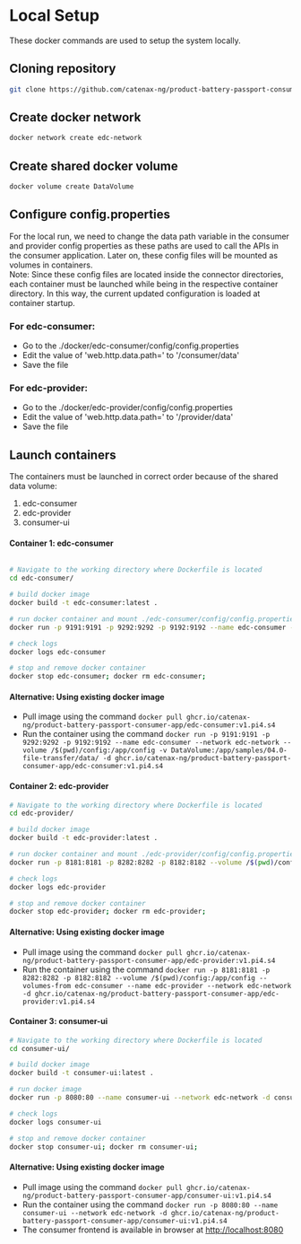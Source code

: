# Local Setup

These docker commands are used to setup the system locally.

## Cloning repository

```bash
git clone https://github.com/catenax-ng/product-battery-passport-consumer-app.git
```
## Create docker network

```bash
docker network create edc-network
```

## Create shared docker volume

```bash
docker volume create DataVolume
```

## Configure config.properties

For the local run, we need to change the data path variable in the consumer and provider config properties as these paths are used to call the APIs in the consumer application.
Later on, these config files will be mounted as volumes in containers.\
Note: Since these config files are located inside the connector directories, each container must be launched while being in the respective container directory. In this way, the current updated configuration is loaded at container startup.
### For edc-consumer:

- Go to the ./docker/edc-consumer/config/config.properties
- Edit the value of 'web.http.data.path=' to '/consumer/data'
- Save the file

### For edc-provider:

- Go to the ./docker/edc-provider/config/config.properties
- Edit the value of 'web.http.data.path=' to '/provider/data'
- Save the file

## Launch containers

The containers must be launched in correct order because of the shared data volume:
1. edc-consumer
2. edc-provider
3. consumer-ui

#### Container 1: edc-consumer

```bash

# Navigate to the working directory where Dockerfile is located
cd edc-consumer/

# build docker image
docker build -t edc-consumer:latest .

# run docker container and mount ./edc-consumer/config/config.properties and shared data volume
docker run -p 9191:9191 -p 9292:9292 -p 9192:9192 --name edc-consumer --network edc-network --volume /$(pwd)/config:/app/config -v DataVolume:/app/samples/04.0-file-transfer/data/ -d edc-consumer:latest

# check logs
docker logs edc-consumer

# stop and remove docker container
docker stop edc-consumer; docker rm edc-consumer;
```

#### Alternative: Using existing docker image
- Pull image using the command  ```docker pull ghcr.io/catenax-ng/product-battery-passport-consumer-app/edc-consumer:v1.pi4.s4```
- Run the container using the command ```docker run -p 9191:9191 -p 9292:9292 -p 9192:9192 --name edc-consumer --network edc-network --volume /$(pwd)/config:/app/config -v DataVolume:/app/samples/04.0-file-transfer/data/ -d ghcr.io/catenax-ng/product-battery-passport-consumer-app/edc-consumer:v1.pi4.s4```

#### Container 2: edc-provider
```bash
# Navigate to the working directory where Dockerfile is located
cd edc-provider/

# build docker image
docker build -t edc-provider:latest .

# run docker container and mount ./edc-provider/config/config.properties and attach shared data volume from edc-consumer container
docker run -p 8181:8181 -p 8282:8282 -p 8182:8182 --volume /$(pwd)/config:/app/config --volumes-from edc-consumer --name edc-provider --network edc-network -d edc-provider:latest

# check logs
docker logs edc-provider

# stop and remove docker container
docker stop edc-provider; docker rm edc-provider;
```

#### Alternative: Using existing docker image
- Pull image using the command  ```docker pull ghcr.io/catenax-ng/product-battery-passport-consumer-app/edc-provider:v1.pi4.s4```
- Run the container using the command ```docker run -p 8181:8181 -p 8282:8282 -p 8182:8182 --volume /$(pwd)/config:/app/config --volumes-from edc-consumer --name edc-provider --network edc-network -d ghcr.io/catenax-ng/product-battery-passport-consumer-app/edc-provider:v1.pi4.s4```

#### Container 3: consumer-ui
```bash
# Navigate to the working directory where Dockerfile is located
cd consumer-ui/

# build docker image
docker build -t consumer-ui:latest .

# run docker image
docker run -p 8080:80 --name consumer-ui --network edc-network -d consumer-ui:latest

# check logs
docker logs consumer-ui

# stop and remove docker container
docker stop consumer-ui; docker rm consumer-ui;
```

#### Alternative: Using existing docker image
- Pull image using the command  ```docker pull ghcr.io/catenax-ng/product-battery-passport-consumer-app/consumer-ui:v1.pi4.s4```
- Run the container using the command ```docker run -p 8080:80 --name consumer-ui --network edc-network -d ghcr.io/catenax-ng/product-battery-passport-consumer-app/consumer-ui:v1.pi4.s4```
- The consumer frontend is available in browser at [http://localhost:8080](http://localhost:8080)

